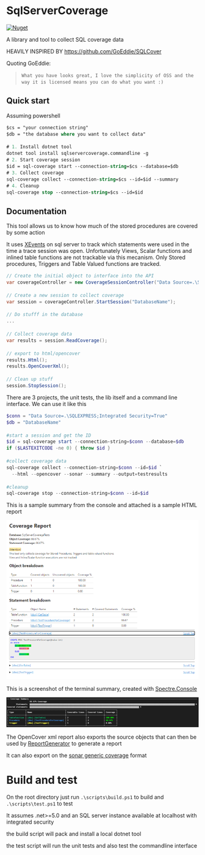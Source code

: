 # SqlServerCoverage
[![Nuget](https://img.shields.io/nuget/v/sqlservercoverage.commandline?label=sql-coverage&style=for-the-badge)](https://www.nuget.org/packages/SqlServerCoverage.CommandLine)

A library and tool to collect SQL coverage data

HEAVILY INSPIRED BY https://github.com/GoEddie/SQLCover

Quoting GoEddie:
> `What you have looks great, I love the simplicity of OSS and the way it is licensed means you can do what you want :)`

## Quick start
Assuming powershell
```ps
$cs = "your connection string"
$db = "the database where you want to collect data"

# 1. Install dotnet tool
dotnet tool install sqlservercoverage.commandline -g
# 2. Start coverage session
$id = sql-coverage start --connection-string=$cs --database=$db
# 3. Collect coverage
sql-coverage collect --connection-string=$cs --id=$id --summary
# 4. Cleanup
sql-coverage stop --connection-string=$cs --id=$id
```
## Documentation

This tool allows us to know how much of the stored procedures are covered by some action

It uses [XEvents](https://docs.microsoft.com/en-us/sql/relational-databases/extended-events/extended-events) on sql server to track which statements were used in the time a trace session was open.
Unfortunately Views, Scalar functions and inlined table functions are not trackable via this mecanism. Only Stored procedures, Triggers and Table Valued functions are tracked.

```cs
// Create the initial object to interface into the API
var coverageController = new CoverageSessionController("Data Source=.\SQLEXPRESS;Integrated Security=True");

// Create a new session to collect coverage
var session = coverageController.StartSession("DatabaseName");

// Do stufff in the database
...

// Collect coverage data
var results = session.ReadCoverage();

// export to html/opencover
results.Html();
results.OpenCoverXml();

// Clean up stuff
session.StopSession();
```

There are 3 projects, the unit tests, the lib itself and a command line interface. We can use it like this

```powershell
$conn = "Data Source=.\SQLEXPRESS;Integrated Security=True"
$db = "DatabaseName"

#start a session and get the ID
$id = sql-coverage start --connection-string=$conn --database=$db
if ($LASTEXITCODE -ne 0) { throw $id }

#collect coverage data
sql-coverage collect --connection-string=$conn --id=$id `
  --html --opencover --sonar --summary --output=testresults

#cleanup
sql-coverage stop --connection-string=$conn --id=$id
```

This is a sample summary from the console and attached is a sample HTML report

![Screenshot](./screenshots/htmlReport.png)

This is a screenshot of the terminal summary, created with [Spectre.Console](https://spectreconsole.net/)

![Screenshot](./screenshots/terminalSummary.png)

The OpenCover xml report also exports the source objects that can then be used by [ReportGenerator](https://danielpalme.github.io/ReportGenerator/) to generate a report

It can also export on the [sonar generic coverage](https://docs.sonarqube.org/latest/analysis/generic-test/) format

# Build and test
On the root directory just run `.\scripts\build.ps1` to build and `.\scripts\test.ps1` to test

It assumes .net>=5.0 and an SQL server instance available at localhost with integrated security

the build script will pack and install a local dotnet tool

the test script will run the unit tests and also test the commandline interface
